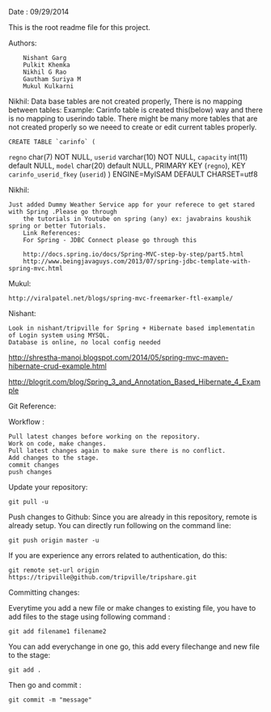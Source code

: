 Date : 09/29/2014

This is the root readme file for this project. 

Authors:

		Nishant Garg
		Pulkit Khemka
		Nikhil G Rao
		Gautham Suriya M
		Mukul Kulkarni


Nikhil: Data base tables are not created properly, There is no mapping between tables:
	Example: Carinfo table is created this(below) way and there is no mapping to userindo table.
	There might be many more tables that are not created properly so we neeed to create or edit current tables properly.
	
	CREATE TABLE `carinfo` (
 `regno` char(7) NOT NULL,
 `userid` varchar(10) NOT NULL,
 `capacity` int(11) default NULL,
 `model` char(20) default NULL,
 PRIMARY KEY  (`regno`),
 KEY `carinfo_userid_fkey` (`userid`)
) ENGINE=MyISAM DEFAULT CHARSET=utf8
	

     
Nikhil:  

	Just added Dummy Weather Service app for your referece to get stared with Spring .Please go through
        the tutorials in Youtube on spring (any) ex: javabrains koushik spring or better Tutorials.
        Link References:
		For Spring - JDBC Connect please go through this 

		http://docs.spring.io/docs/Spring-MVC-step-by-step/part5.html
		http://www.beingjavaguys.com/2013/07/spring-jdbc-template-with-spring-mvc.html
	
Mukul:	

	http://viralpatel.net/blogs/spring-mvc-freemarker-ftl-example/	

Nishant: 

	Look in nishant/tripville for Spring + Hibernate based implementatin of Login system using MYSQL. 
	Database is online, no local config needed
http://shrestha-manoj.blogspot.com/2014/05/spring-mvc-maven-hibernate-crud-example.html

http://blogrit.com/blog/Spring_3_and_Annotation_Based_Hibernate_4_Example


Git Reference:

Workflow :

	Pull latest changes before working on the repository.
	Work on code, make changes.
	Pull latest changes again to make sure there is no conflict.
	Add changes to the stage.
	commit changes
	push changes

Update your repository:

	git pull -u

Push changes to Github:
Since you are already in this repository, remote is already setup.
You can directly run following on the command line:

	git push origin master -u
If you are experience any errors related to authentication, do this:

	git remote set-url origin https://tripville@github.com/tripville/tripshare.git
Committing changes:

Everytime you add a new file or make changes to existing file, you have to add
files to the stage using following command :

	git add filename1 filename2
You can add everychange in one go, this add every filechange and new file
to the stage:

	git add .
Then go and commit :

	git commit -m "message"

